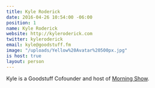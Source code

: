 ```yaml
---
title: Kyle Roderick
date: 2016-04-26 10:54:00 -06:00
position: 1
name: Kyle Roderick
website: http://kyleroderick.com
twitter: kyleroderick
email: kyle@goodstuff.fm
image: "/uploads/Yellow%20Avatar%20500px.jpg"
is host: true
layout: person
---
```


Kyle is a Goodstuff Cofounder and host of [Morning Show](http://goodstuff.fm/morningshow).
